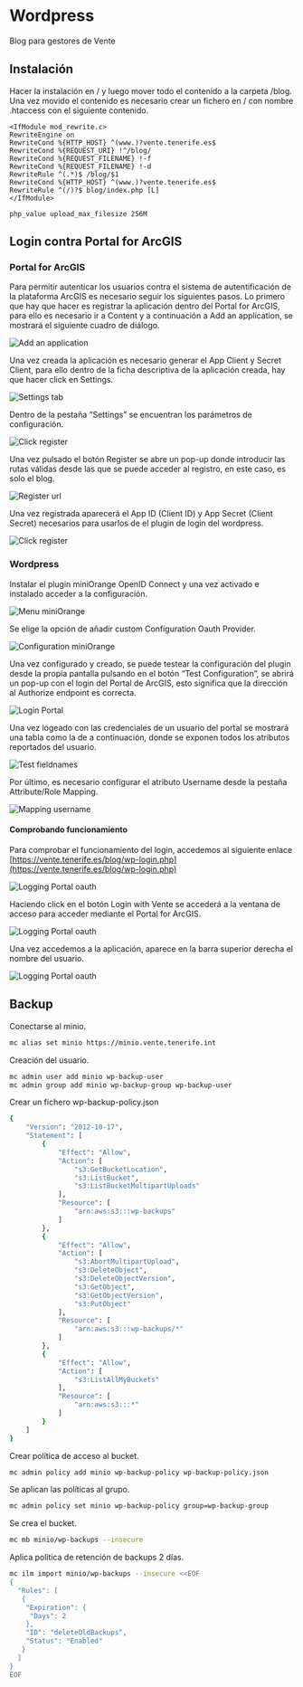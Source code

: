 # Wordpress

Blog para gestores de Vente

## Instalación
Hacer la instalación en / y luego mover todo el contenido a la carpeta /blog. 
Una vez movido el contenido es necesario crear un fichero en / con nombre .htaccess con el siguiente contenido.

```
<IfModule mod_rewrite.c>
RewriteEngine on
RewriteCond %{HTTP_HOST} ^(www.)?vente.tenerife.es$
RewriteCond %{REQUEST_URI} !^/blog/
RewriteCond %{REQUEST_FILENAME} !-f
RewriteCond %{REQUEST_FILENAME} !-d
RewriteRule ^(.*)$ /blog/$1
RewriteCond %{HTTP_HOST} ^(www.)?vente.tenerife.es$
RewriteRule ^(/)?$ blog/index.php [L] 
</IfModule>

php_value upload_max_filesize 256M
```

## Login contra Portal for ArcGIS

### Portal for ArcGIS

Para permitir autenticar los usuarios contra el sistema de autentificación de la plataforma ArcGIS es necesario seguir los siguientes pasos. Lo primero que hay que hacer es registrar la aplicación dentro del Portal for ArcGIS, para ello es necesario ir a Content y a continuación a Add an application, se mostrará el siguiente cuadro de diálogo.

![Add an application](images/add_an_application.png)

Una vez creada la aplicación es necesario generar el App Client y Secret Client, para ello dentro de la ficha descriptiva de la aplicación creada, hay que hacer click en Settings.

![Settings tab](images/settings_tab.png)

Dentro de la pestaña “Settings” se encuentran los parámetros de configuración.

![Click register](images/click_register.png)

Una vez pulsado el botón Register se abre un pop-up donde introducir las rutas válidas desde las que se puede acceder al registro, en este caso, es solo el blog.

![Register url](images/register_url.png)

Una vez registrada aparecerá el App ID (Client ID) y App Secret (Client Secret) necesarios para usarlos de el plugin de login del wordpress.

![Click register](images/app_registered.png)

### Wordpress

Instalar el plugin miniOrange OpenID Connect y una vez activado e instalado acceder a la configuración.

![Menu miniOrange](images/menu_miniorange.png)

Se elige la opción de añadir custom Configuration Oauth Provider.

![Configuration miniOrange](images/configuration_miniorange.png)

Una vez configurado y creado, se puede testear la configuración del plugin desde la propia pantalla pulsando en el botón “Test Configuration”, se abrirá un pop-up con el login del Portal de ArcGIS, esto significa que la dirección al Authorize endpoint es correcta.

![Login Portal](images/login_portal.png)

Una vez logeado con las credenciales de un usuario del portal se mostrará una tabla como la de a continuación, donde se exponen todos los atributos reportados del usuario.

![Test fieldnames](images/test_fieldnames.png)

Por último, es necesario configurar el atributo Username desde la pestaña Attribute/Role Mapping.

![Mapping username](images/mapping_username.png)


#### Comprobando funcionamiento
Para comprobar el funcionamiento del login, accedemos al siguiente enlace [https://vente.tenerife.es/blog/wp-login.php](https://vente.tenerife.es/blog/wp-login.php)

![Logging Portal oauth](images/login_portal_oauth.png)

Haciendo click en el botón Login with Vente se accederá a la ventana de acceso para acceder mediante el Portal for ArcGIS.

![Logging Portal oauth](images/login_vente.png)

Una vez accedemos a la aplicación, aparece en la barra superior derecha el nombre del usuario.

![Logging Portal oauth](images/show_username.png)


## Backup

Conectarse al minio.

```bash
mc alias set minio https://minio.vente.tenerife.int
```

Creación del usuario.

```bash
mc admin user add minio wp-backup-user
mc admin group add minio wp-backup-group wp-backup-user
```

Crear un fichero wp-backup-policy.json

```bash
{
    "Version": "2012-10-17",
    "Statement": [
        {
            "Effect": "Allow",
            "Action": [
                "s3:GetBucketLocation",
                "s3:ListBucket",
                "s3:ListBucketMultipartUploads"
            ],
            "Resource": [
                "arn:aws:s3:::wp-backups"
            ]
        },
        {
            "Effect": "Allow",
            "Action": [
                "s3:AbortMultipartUpload",
                "s3:DeleteObject",
                "s3:DeleteObjectVersion",
                "s3:GetObject",
                "s3:GetObjectVersion",
                "s3:PutObject"
            ],
            "Resource": [
                "arn:aws:s3:::wp-backups/*"
            ]
        },
        {
            "Effect": "Allow",
            "Action": [
                "s3:ListAllMyBuckets"
            ],
            "Resource": [
                "arn:aws:s3:::*"
            ]
        }
    ]
}
```

Crear política de acceso al bucket.

```bash
mc admin policy add minio wp-backup-policy wp-backup-policy.json
```

Se aplican las políticas al grupo.

```bash
mc admin policy set minio wp-backup-policy group=wp-backup-group
```

Se crea el bucket.

```bash
mc mb minio/wp-backups --insecure
```

Aplica política de retención de backups 2 días.

```bash
mc ilm import minio/wp-backups --insecure <<EOF
{
  "Rules": [
   {
    "Expiration": {
     "Days": 2
    },
    "ID": "deleteOldBackups",
    "Status": "Enabled"
   }
  ]
}
EOF
```